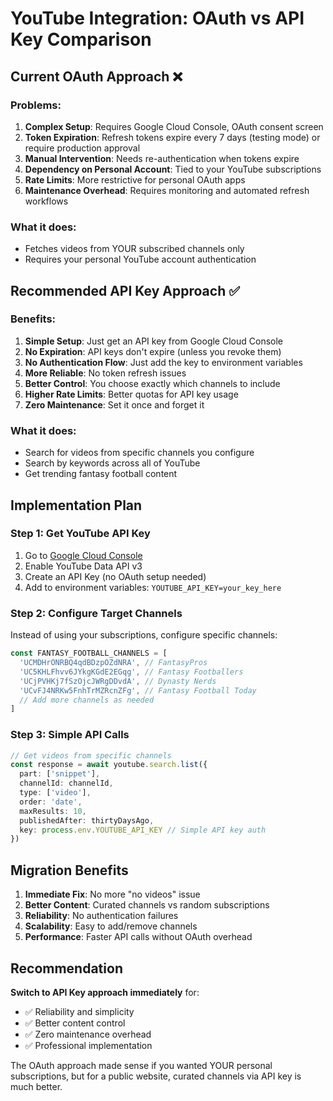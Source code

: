 # YouTube Integration: OAuth vs API Key Comparison

## Current OAuth Approach ❌

### Problems:
1. **Complex Setup**: Requires Google Cloud Console, OAuth consent screen
2. **Token Expiration**: Refresh tokens expire every 7 days (testing mode) or require production approval
3. **Manual Intervention**: Needs re-authentication when tokens expire
4. **Dependency on Personal Account**: Tied to your YouTube subscriptions
5. **Rate Limits**: More restrictive for personal OAuth apps
6. **Maintenance Overhead**: Requires monitoring and automated refresh workflows

### What it does:
- Fetches videos from YOUR subscribed channels only
- Requires your personal YouTube account authentication

## Recommended API Key Approach ✅

### Benefits:
1. **Simple Setup**: Just get an API key from Google Cloud Console
2. **No Expiration**: API keys don't expire (unless you revoke them)
3. **No Authentication Flow**: Just add the key to environment variables
4. **More Reliable**: No token refresh issues
5. **Better Control**: You choose exactly which channels to include
6. **Higher Rate Limits**: Better quotas for API key usage
7. **Zero Maintenance**: Set it once and forget it

### What it does:
- Search for videos from specific channels you configure
- Search by keywords across all of YouTube
- Get trending fantasy football content

## Implementation Plan

### Step 1: Get YouTube API Key
1. Go to [Google Cloud Console](https://console.cloud.google.com/)
2. Enable YouTube Data API v3
3. Create an API Key (no OAuth setup needed)
4. Add to environment variables: `YOUTUBE_API_KEY=your_key_here`

### Step 2: Configure Target Channels
Instead of using your subscriptions, configure specific channels:

```typescript
const FANTASY_FOOTBALL_CHANNELS = [
  'UCMDHrONRBQ4qdBDzpOZdNRA', // FantasyPros
  'UC5KHLFhvv6JYkgKGdE2EGqg', // Fantasy Footballers
  'UCjPVHKj7fSzOjcJWRgDDvdA', // Dynasty Nerds
  'UCvFJ4NRKw5FnhTrMZRcnZFg', // Fantasy Football Today
  // Add more channels as needed
]
```

### Step 3: Simple API Calls
```typescript
// Get videos from specific channels
const response = await youtube.search.list({
  part: ['snippet'],
  channelId: channelId,
  type: ['video'],
  order: 'date',
  maxResults: 10,
  publishedAfter: thirtyDaysAgo,
  key: process.env.YOUTUBE_API_KEY // Simple API key auth
})
```

## Migration Benefits

1. **Immediate Fix**: No more "no videos" issue
2. **Better Content**: Curated channels vs random subscriptions
3. **Reliability**: No authentication failures
4. **Scalability**: Easy to add/remove channels
5. **Performance**: Faster API calls without OAuth overhead

## Recommendation

**Switch to API Key approach immediately** for:
- ✅ Reliability and simplicity
- ✅ Better content control
- ✅ Zero maintenance overhead
- ✅ Professional implementation

The OAuth approach made sense if you wanted YOUR personal subscriptions, but for a public website, curated channels via API key is much better.
